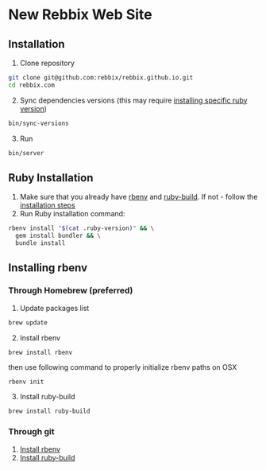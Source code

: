 # New Rebbix Web Site

## Installation

1. Clone repository

  ```bash
  git clone git@github.com:rebbix/rebbix.github.io.git
  cd rebbix.com
  ```

2. Sync dependencies versions (this may require [installing specific ruby version](#ruby-installation))

  ```bash
  bin/sync-versions
  ```
3. Run

  ```bash
  bin/server
  ```

## Ruby Installation

1. Make sure that you already have [rbenv](https://github.com/rbenv/rbenv) and [ruby-build](https://github.com/rbenv/ruby-build). If not - follow the [installation steps](#installing-rbenv)
2. Run Ruby installation command:

  ```bash
  rbenv install "$(cat .ruby-version)" && \
    gem install bundler && \
    bundle install
  ```

## Installing rbenv

### Through Homebrew (preferred)

1. Update packages list

  ```bash
  brew update
  ```

2. Install rbenv

  ```bash
  brew install rbenv
  ```
  then use following command to properly initialize rbenv paths on OSX
  ```
  rbenv init
  ```

3. Install ruby-build

  ```bash
  brew install ruby-build
  ```

### Through git

1. [Install rbenv](https://github.com/rbenv/rbenv#basic-github-checkout)
2. [Install ruby-build](https://github.com/rbenv/ruby-build#installing-as-an-rbenv-plugin-recommended)
